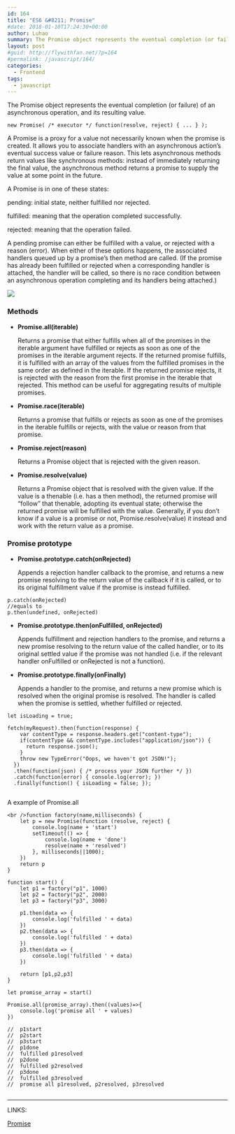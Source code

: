 ```yaml
---
id: 164
title: "ES6 &#8211; Promise"
#date: 2018-01-10T17:24:30+00:00
author: Luhao
summary: The Promise object represents the eventual completion (or failure) of an asynchronous operation, and its resulting value.
layout: post
#guid: http://flywithfan.net/?p=164
#permalink: /javascript/164/
categories:
  - Frontend
tags:
  - javascript
---
```


The Promise object represents the eventual completion (or failure) of an asynchronous operation, and its resulting value.

<pre class="line-numbers prism-highlight" data-start="1"><code class="language-javascript">new Promise( /* executor */ function(resolve, reject) { ... } );
</code></pre>

A Promise is a proxy for a value not necessarily known when the promise is created. It allows you to associate handlers with an asynchronous action&#8217;s eventual success value or failure reason. This lets asynchronous methods return values like synchronous methods: instead of immediately returning the final value, the asynchronous method returns a promise to supply the value at some point in the future.

A Promise is in one of these states:

pending: initial state, neither fulfilled nor rejected.

fulfilled: meaning that the operation completed successfully.

rejected: meaning that the operation failed.

A pending promise can either be fulfilled with a value, or rejected with a reason (error). When either of these options happens, the associated handlers queued up by a promise&#8217;s then method are called. (If the promise has already been fulfilled or rejected when a corresponding handler is attached, the handler will be called, so there is no race condition between an asynchronous operation completing and its handlers being attached.)

![](https://cdn.rawgit.com/Vectaio/a76330b025baf9bcdf07cb46e5a9ef9e/raw/26c4213a93dee1c39611dcd0ec12625811b20a26/js-promise.svg)

### Methods

- **Promise.all(iterable)**

  Returns a promise that either fulfills when all of the promises in the iterable argument have fulfilled or rejects as soon as one of the promises in the iterable argument rejects. If the returned promise fulfills, it is fulfilled with an array of the values from the fulfilled promises in the same order as defined in the iterable. If the returned promise rejects, it is rejected with the reason from the first promise in the iterable that rejected. This method can be useful for aggregating results of multiple promises.</p>

- **Promise.race(iterable)**

  Returns a promise that fulfills or rejects as soon as one of the promises in the iterable fulfills or rejects, with the value or reason from that promise.

- **Promise.reject(reason)**

  Returns a Promise object that is rejected with the given reason.

- **Promise.resolve(value)**

  Returns a Promise object that is resolved with the given value. If the value is a thenable (i.e. has a then method), the returned promise will &#8220;follow&#8221; that thenable, adopting its eventual state; otherwise the returned promise will be fulfilled with the value. Generally, if you don&#8217;t know if a value is a promise or not, Promise.resolve(value) it instead and work with the return value as a promise.

### Promise prototype

- **Promise.prototype.catch(onRejected)**

  Appends a rejection handler callback to the promise, and returns a new promise resolving to the return value of the callback if it is called, or to its original fulfillment value if the promise is instead fulfilled.

<pre class="line-numbers prism-highlight" data-start="1"><code class="language-javascript">p.catch(onRejected)
//equals to 
p.then(undefined, onRejected) 
</code></pre>

- **Promise.prototype.then(onFulfilled, onRejected)**

  Appends fulfillment and rejection handlers to the promise, and returns a new promise resolving to the return value of the called handler, or to its original settled value if the promise was not handled (i.e. if the relevant handler onFulfilled or onRejected is not a function).

- **Promise.prototype.finally(onFinally)**

  Appends a handler to the promise, and returns a new promise which is resolved when the original promise is resolved. The handler is called when the promise is settled, whether fulfilled or rejected.

<pre class="line-numbers prism-highlight" data-start="1"><code class="language-javascript">let isLoading = true;

fetch(myRequest).then(function(response) {
    var contentType = response.headers.get("content-type");
    if(contentType && contentType.includes("application/json")) {
      return response.json();
    }
    throw new TypeError("Oops, we haven't got JSON!");
  })
  .then(function(json) { /* process your JSON further */ })
  .catch(function(error) { console.log(error); })
  .finally(function() { isLoading = false; });

</code></pre>

A example of Promise.all

<pre class="line-numbers prism-highlight" data-start="1"><code class="language-javascript">&lt;br />function factory(name,milliseconds) {
    let p = new Promise(function (resolve, reject) {
        console.log(name + 'start')
        setTimeout(() =&gt; {
            console.log(name + 'done')
            resolve(name + 'resolved')
        }, milliseconds||1000);
    })
    return p
}

function start() {
    let p1 = factory("p1", 1000)
    let p2 = factory("p2", 2000)
    let p3 = factory("p3", 3000)

    p1.then(data =&gt; {
        console.log('fulfilled ' + data)
    })
    p2.then(data =&gt; {
        console.log('fulfilled ' + data)
    })
    p3.then(data =&gt; {
        console.log('fulfilled ' + data)
    })

    return [p1,p2,p3]
}

let promise_array = start()

Promise.all(promise_array).then((values)=&gt;{
    console.log('promise all ' + values)
})

//  p1start
//  p2start
//  p3start
//  p1done
//  fulfilled p1resolved
//  p2done
//  fulfilled p2resolved
//  p3done
//  fulfilled p3resolved
//  promise all p1resolved, p2resolved, p3resolved

</code></pre>

---

LINKS:

[Promise](https://developer.mozilla.org/en-US/docs/Web/JavaScript/Reference/Global_Objects/Promise)
